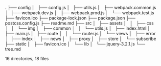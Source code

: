 .
├── config
│   ├── config.js
│   ├── utils.js
│   ├── webpack.common.js
│   ├── webpack.dev.js
│   ├── webpack.prod.js
│   └── webpack.test.js
├── favicon.ico
├── package-lock.json
├── package.json
├── postcss.config.js
├── readme.md
├── src
│   ├── assets
│   │   ├── css
│   │   └── img
│   ├── common
│   │   └── utils.js
│   ├── index.html
│   ├── main.js
│   ├── route
│   │   └── router.js
│   └── views
│       ├── error
│       ├── index
│       ├── news
│       ├── proxy
│       ├── store
│       └── subscribe
├── static
│   ├── favicon.ico
│   └── lib
│       └── jquery-3.2.1.js
└── tree.md

16 directories, 18 files
